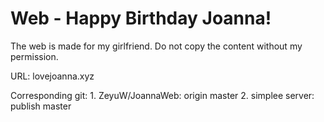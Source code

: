 # Web - Happy Birthday Joanna!

 The web is made for my girlfriend. Do not copy the content without my permission. 

 URL: lovejoanna.xyz


 Corresponding git:
 	1. ZeyuW/JoannaWeb: origin master
	2. simplee server: publish master
